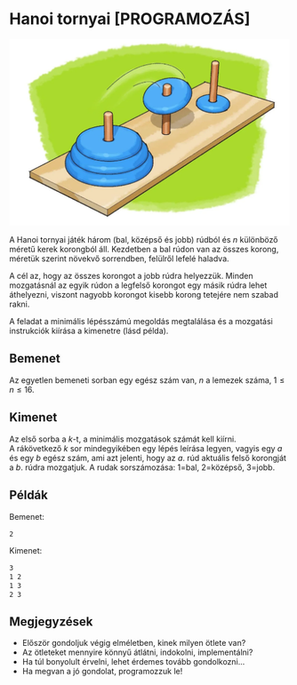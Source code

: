 # Hanoi tornyai [PROGRAMOZÁS]

![](./hanoi.jpg)

A Hanoi tornyai játék három (bal, középső és jobb) rúdból és $n$ különböző méretű kerek korongból áll. Kezdetben a bal rúdon van az összes korong, méretük szerint növekvő sorrendben, felülről lefelé haladva.

A cél az, hogy az összes korongot a jobb rúdra helyezzük. Minden mozgatásnál az egyik rúdon a legfelső korongot egy másik rúdra lehet áthelyezni, viszont nagyobb korongot kisebb korong tetejére nem szabad rakni.

A feladat a minimális lépésszámú megoldás megtalálása és a mozgatási instrukciók kiírása a kimenetre (lásd példa).

## Bemenet

Az egyetlen bemeneti sorban egy egész szám van, $n$ a lemezek száma, $1 \le n \le 16$.

## Kimenet

Az első sorba a $k$-t, a minimális mozgatások számát kell kiírni.  
A rákövetkező $k$ sor mindegyikében egy lépés leírása legyen, vagyis egy $a$ és egy $b$ egész szám, ami azt jelenti, hogy az $a$. rúd aktuális felső korongját a $b$. rúdra mozgatjuk. A rudak sorszámozása: $1$=bal, $2$=középső, $3$=jobb.

## Példák

Bemenet:
```
2
```

Kimenet:
```
3
1 2
1 3
2 3
```

## Megjegyzések

- Először gondoljuk végig elméletben, kinek milyen ötlete van?
- Az ötleteket mennyire könnyű átlátni, indokolni, implementálni?
- Ha túl bonyolult érvelni, lehet érdemes tovább gondolkozni...
- Ha megvan a jó gondolat, programozzuk le!
